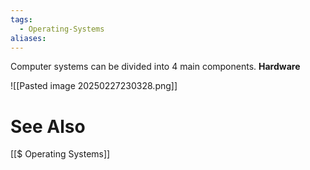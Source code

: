 ```yaml
---
tags:
  - Operating-Systems
aliases:
---
```

Computer systems can be divided into 4 main components.
**Hardware**



![[Pasted image 20250227230328.png]]

# See Also
[[$ Operating Systems]]